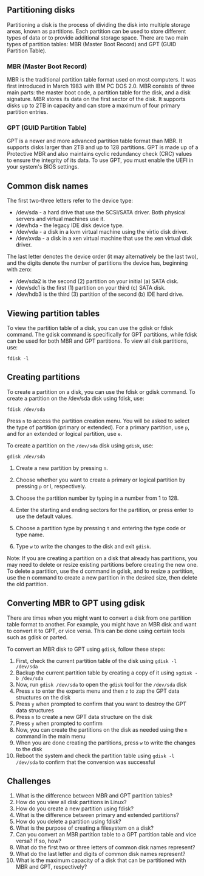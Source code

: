 ## Partitioning disks

Partitioning a disk is the process of dividing the disk into multiple storage areas, known as partitions. Each partition can be used to store different types of data or to provide additional storage space. There are two main types of partition tables: MBR (Master Boot Record) and GPT (GUID Partition Table).

### MBR (Master Boot Record)

MBR is the traditional partition table format used on most computers. It was first introduced in March 1983 with IBM PC DOS 2.0. MBR consists of three main parts: the master boot code, a partition table for the disk, and a disk signature. MBR stores its data on the first sector of the disk. It supports disks up to 2TB in capacity and can store a maximum of four primary partition entries.

### GPT (GUID Partition Table)

GPT is a newer and more advanced partition table format than MBR. It supports disks larger than 2TB and up to 128 partitions. GPT is made up of a Protective MBR and also maintains cyclic redundancy check (CRC) values to ensure the integrity of its data. To use GPT, you must enable the UEFI in your system's BIOS settings.

## Common disk names

The first two-three letters refer to the device type:

* /dev/sda - a hard drive that use the SCSI/SATA driver. Both physical servers and virtual machines use it.
* /dev/hda - the legacy IDE disk device type.
* /dev/vda - a disk in a kvm virtual machine using the virtio disk driver. 
* /dev/xvda - a disk in a xen virtual machine that use the xen virtual disk driver.

The last letter denotes the device order (it may alternatively be the last two), and the digits denote the number of partitions the device has, beginning with zero:

* /dev/sda2 is the second (2) partition on your initial (a) SATA disk.
* /dev/sdc1 is the first (1) partition on your third (c) SATA disk.
* /dev/hdb3 is the third (3) partition of the second (b) IDE hard drive.

## Viewing partition tables

To view the partition table of a disk, you can use the gdisk or fdisk command. The gdisk command is specifically for GPT partitions, while fdisk can be used for both MBR and GPT partitions. To view all disk partitions, use:

```
fdisk -l
```

## Creating partitions

To create a partition on a disk, you can use the fdisk or gdisk command. To create a partition on the /dev/sda disk using fdisk, use:

```
fdisk /dev/sda
```

Press `n` to access the partition creation menu. You will be asked to select the type of partition (primary or extended). For a primary partition, use `p`, and for an extended or logical partition, use `e`.

To create a partition on the `/dev/sda` disk using `gdisk`, use:

```
gdisk /dev/sda
```

1. Create a new partition by pressing `n`.

2. Choose whether you want to create a primary or logical partition by pressing `p` or l, respectively.

3. Choose the partition number by typing in a number from 1 to 128.

4. Enter the starting and ending sectors for the partition, or press enter to use the default values.

5. Choose a partition type by pressing `t` and entering the type code or type name.

6. Type `w` to write the changes to the disk and exit `gdisk`.

Note: If you are creating a partition on a disk that already has partitions, you may need to delete or resize existing partitions before creating the new one. To delete a partition, use the d command in gdisk, and to resize a partition, use the n command to create a new partition in the desired size, then delete the old partition.

## Converting MBR to GPT using gdisk

There are times when you might want to convert a disk from one partition table format to another. For example, you might have an MBR disk and want to convert it to GPT, or vice versa. This can be done using certain tools such as gdisk or parted.

To convert an MBR disk to GPT using `gdisk`, follow these steps:

1. First, check the current partition table of the disk using `gdisk -l /dev/sda`
1. Backup the current partition table by creating a copy of it using `sgdisk -b /dev/sda`
1. Now, run `gdisk /dev/sda` to open the `gdisk` tool for the `/dev/sda` disk
1. Press `x` to enter the experts menu and then `z` to zap the GPT data structures on the disk
1. Press `y` when prompted to confirm that you want to destroy the GPT data structures
1. Press `n` to create a new GPT data structure on the disk
1. Press `y` when prompted to confirm 
1. Now, you can create the partitions on the disk as needed using the `n` command in the main menu
1. When you are done creating the partitions, press `w` to write the changes to the disk
1. Reboot the system and check the partition table using `gdisk -l /dev/sda` to confirm that the conversion was successful

## Challenges

1. What is the difference between MBR and GPT partition tables?
1. How do you view all disk partitions in Linux?
1. How do you create a new partition using fdisk?
1. What is the difference between primary and extended partitions?
1. How do you delete a partition using fdisk?
1. What is the purpose of creating a filesystem on a disk?
1. Can you convert an MBR partition table to a GPT partition table and vice versa? If so, how?
1. What do the first two or three letters of common disk names represent?
1. What do the last letter and digits of common disk names represent?
1. What is the maximum capacity of a disk that can be partitioned with MBR and GPT, respectively?
